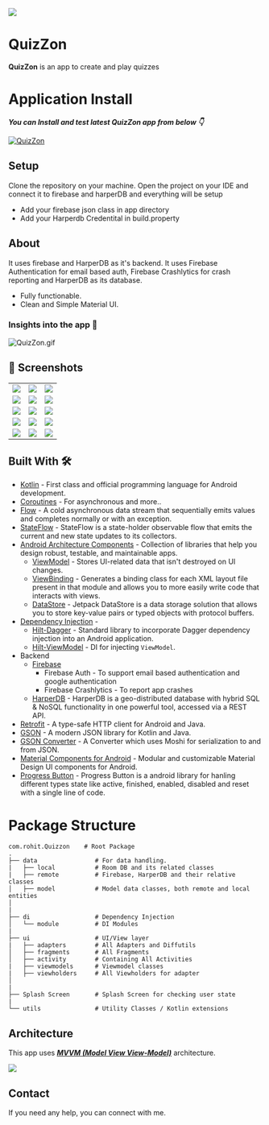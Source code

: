 ![](media/QuizZon_Head.png)

# **QuizZon**

**QuizZon** is an app to create and play quizzes

# Application Install

***You can Install and test latest QuizZon app from below 👇***

[![QuizZon](https://img.shields.io/badge/QuizZon✅-APK-red.svg?style=for-the-badge&logo=android)](https://github.com/rohitjakhar/Quizzon/raw/master/app/release/app-release.apk)

## Setup
Clone the repository on your machine. Open the project on your IDE and connect it to firebase and harperDB and everything will be setup

- Add your firebase json class in app directory
- Add your Harperdb Credentital in build.property

## About

 It uses firebase and HarperDB as it's backend. It uses Firebase Authentication for email based auth, Firebase Crashlytics for crash reporting and HarperDB as its database.

- Fully functionable.
- Clean and Simple Material UI.

### Insights into the app 🔎

![QuizZon.gif](media/QuizZon.gif)

## 📸 Screenshots

||||
|:----------------------------------------:|:-----------------------------------------:|:-----------------------------------------: |
| ![](media/1.png) | ![](media/2.png) | ![](media/3.png) |
| ![](media/4.png)  | ![](media/5.png) | ![](media/6.png)    |
| ![](media/7.png) | ![](media/8.png)    | ![](media/9.png)      |
|![](media/10.png)  |![](media/11.png)  |![](media/12.png)      |
|![](media/13.png)  |![](media/14.png)  |![](media/15.png)      |

## Built With 🛠
- [Kotlin](https://kotlinlang.org/) - First class and official programming language for Android development.
- [Coroutines](https://kotlinlang.org/docs/reference/coroutines-overview.html) - For asynchronous and more..
- [Flow](https://kotlin.github.io/kotlinx.coroutines/kotlinx-coroutines-core/kotlinx.coroutines.flow/-flow/) - A cold asynchronous data stream that sequentially emits values and completes normally or with an exception.
 - [StateFlow](https://developer.android.com/kotlin/flow/stateflow-and-sharedflow) - StateFlow is a state-holder observable flow that emits the current and new state updates to its collectors.
- [Android Architecture Components](https://developer.android.com/topic/libraries/architecture) - Collection of libraries that help you design robust, testable, and maintainable apps.
  - [ViewModel](https://developer.android.com/topic/libraries/architecture/viewmodel) - Stores UI-related data that isn't destroyed on UI changes.
  - [ViewBinding](https://developer.android.com/topic/libraries/view-binding) - Generates a binding class for each XML layout file present in that module and allows you to more easily write code that interacts with views.
  - [DataStore](https://developer.android.com/topic/libraries/architecture/datastore) - Jetpack DataStore is a data storage solution that allows you to store key-value pairs or typed objects with protocol buffers.
- [Dependency Injection](https://developer.android.com/training/dependency-injection) -
  - [Hilt-Dagger](https://dagger.dev/hilt/) - Standard library to incorporate Dagger dependency injection into an Android application.
  - [Hilt-ViewModel](https://developer.android.com/training/dependency-injection/hilt-jetpack) - DI for injecting `ViewModel`.
- Backend
  - [Firebase](https://firebase.google.com)
    - Firebase Auth - To support email based authentication and google authentication
    - Firebase Crashlytics - To report app crashes
  - [HarperDB](https://harperdb.io) -  HarperDB is a geo-distributed database with hybrid SQL & NoSQL functionality in one powerful tool, accessed via a REST API.
- [Retrofit](https://square.github.io/retrofit/) - A type-safe HTTP client for Android and Java.
- [GSON](https://github.com/google/gson) - A modern JSON library for Kotlin and Java.
- [GSON Converter](https://github.com/square/retrofit/tree/master/retrofit-converters/gson) - A Converter which uses Moshi for serialization to and from JSON.
- [Material Components for Android](https://github.com/material-components/material-components-android) - Modular and customizable Material Design UI components for Android.
- [Progress Button](https://github.com/hellosagar/ProgressButton) - Progress Button is a android library for hanling different types state like active, finished, enabled, disabled and reset with a single line of code.

# Package Structure

    com.rohit.Quizzon    # Root Package
    .
    ├── data                # For data handling.
    |   ├── local           # Room DB and its related classes
    |   ├── remote          # Firebase, HarperDB and their relative classes
    │   ├── model           # Model data classes, both remote and local entities
    │
    |
    ├── di                  # Dependency Injection
    │   └── module          # DI Modules
    |
    ├── ui                  # UI/View layer
    |   ├── adapters        # All Adapters and Diffutils
    │   ├── fragments       # All Fragments
    │   ├── activity        # Containing All Activities
    |   ├── viewmodels      # Viewmodel classes
    |   ├── viewholders     # All Viewholders for adapter
    │
    |
    ├── Splash Screen       # Splash Screen for checking user state
    |
    └── utils               # Utility Classes / Kotlin extensions


## Architecture
This app uses [***MVVM (Model View View-Model)***](https://developer.android.com/jetpack/docs/guide#recommended-app-arch) architecture.

![](https://developer.android.com/topic/libraries/architecture/images/final-architecture.png)

 ## Contact
If you need any help, you can connect with me.